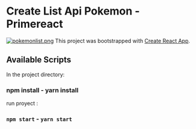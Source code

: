 # Create List Api Pokemon -Primereact
[![pokemonlist.png](https://i.postimg.cc/NFBSHF0P/pokemonlist.png)](https://postimg.cc/5YKscxLw)
This project was bootstrapped with [Create React App](https://github.com/facebook/create-react-app).

## Available Scripts

In the project directory:

### npm install - yarn install

run proyect :

### `npm start` - `yarn start`


